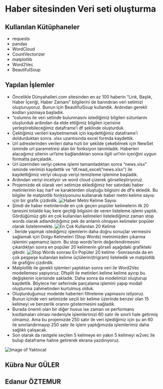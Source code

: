 # Haber sitesinden Veri seti oluşturma

## Kullanılan Kütüphaneler
- requests
- pandas
- WordCloud
- CountVectorizer
- matplotlib
- Word2Vec
- BeautifulSoup

## Yapılan İşlemler
- Öncelikle Dünyahalleri.com sitesinden en az 100 haberin “Link, Başlık, Haber İçeriği, Haber Zamanı” bilgilerini de barındıran veri setimizi oluşturuyoruz. Bunun için BeautifulSoup kullandık. Ardından gerekli kodları yazmaya başladık.
- “columns ile veri setinde bulunmasını istediğimiz bilgileri sütunlarını oluşturduk ardından da elde ettiğimiz bilgileri içerisine yerleştirebileceğimiz dataframe’i df şeklinde oluşturduk. 
- Çektiğimiz verileri kaybetmemek için kaydettiğimiz dataframe’i doldurduktan sonra .xlsx uzantısında excel formda kaydettik. 
- Url adreslerinden verileri daha hızlı bir şekilde çekebilmek için NewSet isminde url parametresi alan bir fonksiyon tanımladık. Haberleri alacağımız sitenin url’sine bağlandıktan sonra ilgili url’nin içeriğini uygun formatta parçaladık.
- Url üzerinden veriyi çekme işlemi tamamladıktan sonra “news.xlsx” isminde verimizi kaydettik ve “df.read_excel(“news.xlsx”) ile kaydettiğimiz veriyi okuyup veriyi temizleme işlemine başladık. 
- Ardından veriyi inceliyor ve word cloud çizerek görselleştiriyoruz.
- Projemizde ek olarak veri setimize eklediğimiz her satırdaki haber metinlerinin kaç harf ve karakterden oluştuğu bilgisini de df’e ekledik. Bu bilgiler ile matplotlib fonksiyonunu kullanarak haber metni kelime sayısı için bir grafik çizdirdik.
![Haber Metni Kelime Sayısı](https://user-images.githubusercontent.com/81531142/210434748-bae30a88-dac2-4063-9bbc-1d95a693710b.png)
- Şimdi de haber metinlerinde en çok geçen popüler kelimelerin ilk 20 tanesini totalde kaç kere geçtiği bilgisini de veren listeleme işlemi yaptık. Gördüğümüz gibi en çok kullanılan kelimeleri listelediğimiz zaman stop words olarak adlandırdığımız pek de anlamlı olmayan kelimeler popüler olarak listelenmekte.
![En Çok Kullanılan 20 Kelime](https://user-images.githubusercontent.com/81531142/210434722-9b042be4-c8e7-4858-ae67-e47579825924.png)
- . İleride yapmak istediğimiz işlemlerin daha doğru sonuçlar vermesini sağlamak için Dolgu Kelimeleri (Stop Words) metnimizden çıkarma işlemini yapmamız lazım. Bu stop words'lerin değerlendirmesini çıkardıktan sonra en popüler 20 kelimenin görseli aşağıdaki grafikteki gibidir.
![Stop Words sonrası En Popüler 20 kelime](https://user-images.githubusercontent.com/81531142/210434734-204733aa-97e4-470b-abd9-3f41cff06d60.png)
-Sonrasında da en çok peşpeşe kullanılan kelime üçlülerini(trigram) listeledik ve matplotlib ile grafiğini çizdirdik.
- Matplotlib ile gerekli işlemleri yaptıktan sonra veri ile Word2Vec modellemesi yapıyoruz. Dfsplit ile metinleri kelime kelime ayırıp bu değişkenin içerisinde sakladık. Daha sonra da modelimizi oluşturup kaydettik. Böylece her seferinde parçalama işlemini yapıp modali oluşturma zahmetinden kurtulmuş olduk. 
- Oluşturduğumuz modelde haberleri filtreleme yapmasını istiyoruz. Bunun içinde veri setimizde seçili bir kelime üzerinde benzer olan 15 kelimeyi ve benzerlik oranını göstermesini sağladık. 
- Burada önemli olan bir diğer husus ise zaman ve performans kısıtlamaları olması nedeniyle işlemlerimizi 60 satır ile sınırlı hale getirmiş olmamız. Ama bu projemizde 250 satır ile veri işlediğimiz için şu an 60 ile sınırlandırmayıp 250 satır ile işlem yaptığımızda işlemlerimiz daha sağlıklı çalışacak. 
- Son olarak da rastgele seçilen 5 kelimeye en yakın 5 kelimeyi w2vec ile bulup dataframe haline getirerek ekrana yazdırıyoruz. 

![Image of Yaktocat](https://octodex.github.com/images/yaktocat.png)

## Kübra Nur GÜLER
## Edanur ÖZTEMUR



